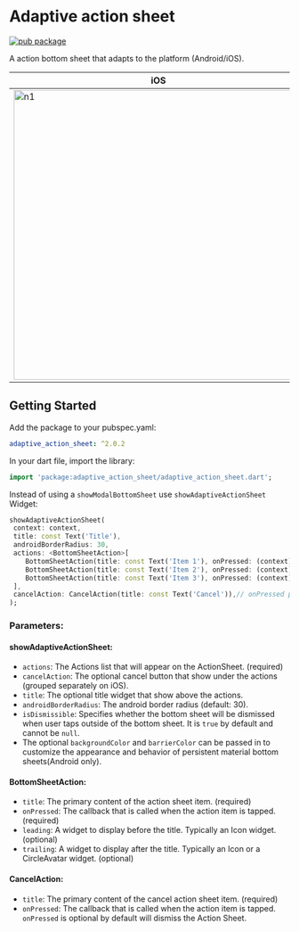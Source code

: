 # Adaptive action sheet

[![pub package](https://img.shields.io/pub/v/adaptive_action_sheet.svg)](https://pub.dev/packages/adaptive_action_sheet)

A action bottom sheet that adapts to the platform (Android/iOS).

| iOS                                                                                                                                                         | Android                                                                                                                                                         |
| ----------------------------------------------------------------------------------------------------------------------------------------------------------- | --------------------------------------------------------------------------------------------------------------------------------------------------------------- |
| <img width="520" alt="n1" src="https://raw.githubusercontent.com/Daniel-Ioannou/flutter_adaptive_action_sheet/master/assets/ReadMe%20iOS%20Screenshot.png"> | <img width="497" alt="n2" src="https://raw.githubusercontent.com/Daniel-Ioannou/flutter_adaptive_action_sheet/master/assets/ReadMe%20Android%20Screenshot.png"> |

## Getting Started

Add the package to your pubspec.yaml:

```yaml
adaptive_action_sheet: ^2.0.2
```

In your dart file, import the library:

```Dart
import 'package:adaptive_action_sheet/adaptive_action_sheet.dart';
```

Instead of using a `showModalBottomSheet` use `showAdaptiveActionSheet` Widget:

```Dart
showAdaptiveActionSheet(
 context: context,
 title: const Text('Title'),
 androidBorderRadius: 30,
 actions: <BottomSheetAction>[
    BottomSheetAction(title: const Text('Item 1'), onPressed: (context) {}),
    BottomSheetAction(title: const Text('Item 2'), onPressed: (context) {}),
    BottomSheetAction(title: const Text('Item 3'), onPressed: (context) {}),
 ],
 cancelAction: CancelAction(title: const Text('Cancel')),// onPressed parameter is optional by default will dismiss the ActionSheet
);
```

### Parameters:

#### showAdaptiveActionSheet:

- `actions`: The Actions list that will appear on the ActionSheet. (required)
- `cancelAction`: The optional cancel button that show under the actions (grouped separately on iOS).
- `title`: The optional title widget that show above the actions.
- `androidBorderRadius`: The android border radius (default: 30).
- `isDismissible`: Specifies whether the bottom sheet will be dismissed when user taps outside of the bottom sheet. It is `true` by default and cannot be `null`.
- The optional `backgroundColor` and `barrierColor` can be passed in to customize the appearance and behavior of persistent material bottom sheets(Android only).

#### BottomSheetAction:

- `title`: The primary content of the action sheet item. (required)
- `onPressed`: The callback that is called when the action item is tapped. (required)
- `leading`: A widget to display before the title. Typically an Icon widget. (optional)
- `trailing`: A widget to display after the title. Typically an Icon or a CircleAvatar widget. (optional)

#### CancelAction:

- `title`: The primary content of the cancel action sheet item. (required)
- `onPressed`: The callback that is called when the action item is tapped. `onPressed` is optional by default will dismiss the Action Sheet.
